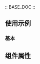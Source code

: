 :: BASE_DOC ::



## 使用示例

### 基本

<!-- [Example: 基本使用](./_example/BasicUsageExample.jsx) -->

## 组件属性
<!-- 
[Interface: TooltipProps](./Tooltip.tsx) -->
